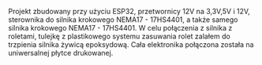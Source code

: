 Projekt zbudowany przy użyciu ESP32, przetwornicy 12V na 3,3V,5V i 12V, sterownika do silnika krokowego NEMA17 - 17HS4401, a także samego silnika krokowego NEMA17 - 17HS4401. W celu połączenia z silnika z roletami, tulejkę z plastikowego systemu zasuwania rolet zalałem do trzpienia silnika żywicą epoksydową. Cała elektronika połączona została na uniwersalnej płytce drukowanej.
